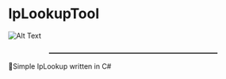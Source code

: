 # IpLookupTool

![Alt Text](https://share.creavite.co/D5taIqeL6cSkdHIK.gif)
<p align="center"><img src="https://raw.githubusercontent.com/Rawiros/Rawiros/main/line.png" height="2.4px" width="67.4%"></p>

🤖Simple IpLookup written in C#
